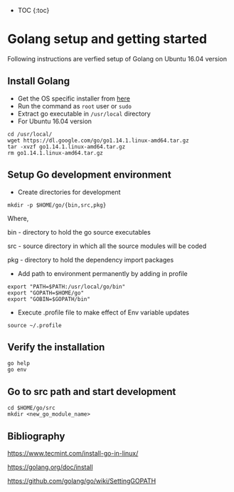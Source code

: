 * TOC
{:toc}

# Golang setup and getting started
Following instructions are verfied setup of Golang on Ubuntu 16.04 version

## Install Golang
- Get the OS specific installer from [here](https://golang.org/dl/) 
- Run the command as `root` user or `sudo`
- Extract go executable in `/usr/local` directory
- For Ubuntu 16.04 version
```
cd /usr/local/
wget https://dl.google.com/go/go1.14.1.linux-amd64.tar.gz
tar -xvzf go1.14.1.linux-amd64.tar.gz 
rm go1.14.1.linux-amd64.tar.gz 
```

## Setup Go development environment 
- Create directories for development

`mkdir -p $HOME/go/{bin,src,pkg}`

Where,

bin - directory to hold the go source executables

src - source directory in which all the source modules will be coded

pkg - directory to hold the dependency import packages

- Add path to environment permanently by adding in profile
```
export "PATH=$PATH:/usr/local/go/bin"
export "GOPATH=$HOME/go"
export "GOBIN=$GOPATH/bin"
```
- Execute .profile file to make effect of Env variable updates
```
source ~/.profile
```


## Verify the installation
```
go help
go env
```
## Go to src path and start development
```
cd $HOME/go/src
mkdir <new_go_module_name>
```
## Bibliography
https://www.tecmint.com/install-go-in-linux/

https://golang.org/doc/install

https://github.com/golang/go/wiki/SettingGOPATH
